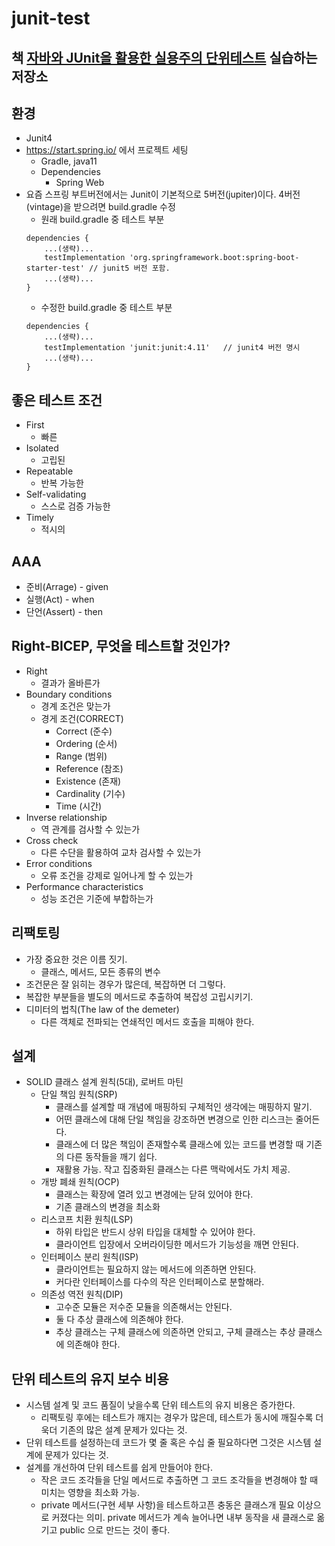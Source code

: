 # junit-test

## 책 [자바와 JUnit을 활용한 실용주의 단위테스트](http://www.yes24.com/Product/Goods/75189146) 실습하는 저장소

## 환경
- Junit4
- https://start.spring.io/ 에서 프로젝트 세팅
    - Gradle, java11
    - Dependencies
        - Spring Web
- 요즘 스프링 부트버전에서는 Junit이 기본적으로 5버전(jupiter)이다. 4버전(vintage)을 받으려면 build.gradle 수정
    - 원래 build.gradle 중 테스트 부분
    ```
    dependencies {
        ...(생략)...
        testImplementation 'org.springframework.boot:spring-boot-starter-test' // junit5 버전 포함.
        ...(생략)...
    }
    ```
    - 수정한 build.gradle 중 테스트 부분
    ```
    dependencies {
        ...(생략)...
        testImplementation 'junit:junit:4.11'   // junit4 버전 명시
        ...(생략)...
    }
    ```

## 좋은 테스트 조건
- First
    - 빠른
- Isolated
    - 고립된
- Repeatable 
    - 반복 가능한
- Self-validating 
    - 스스로 검증 가능한
- Timely
    - 적시의

## AAA
- 준비(Arrage) - given
- 실행(Act) - when
- 단언(Assert) - then

## Right-BICEP, 무엇을 테스트할 것인가?
- Right
    - 결과가 올바른가
- Boundary conditions
    - 경계 조건은 맞는가
    - 경게 조건(CORRECT)
        - Correct (준수)
        - Ordering (순서)
        - Range (범위)
        - Reference (참조)
        - Existence (존재)
        - Cardinality (기수)
        - Time (시간)
- Inverse relationship
    - 역 관계를 검사할 수 있는가
- Cross check
    - 다른 수단을 활용하여 교차 검사할 수 있는가
- Error conditions
    - 오류 조건을 강제로 일어나게 할 수 있는가
- Performance characteristics
    - 성능 조건은 기준에 부합하는가


## 리팩토링
- 가장 중요한 것은 이름 짓기.
    - 클래스, 메서드, 모든 종류의 변수
- 조건문은 잘 읽히는 경우가 많은데, 복잡하면 더 그렇다.
- 복잡한 부분들을 별도의 메서드로 추출하여 복잡성 고립시키기.
- 디미터의 법칙(The law of the demeter)
    - 다른 객체로 전파되는 연쇄적인 메서드 호출을 피해야 한다.

## 설계
- SOLID 클래스 설계 원칙(5대), 로버트 마틴
    - 단일 책임 원칙(SRP)
        - 클래스를 설계할 때 개념에 매핑하되 구체적인 생각에는 매핑하지 말기.
        - 어떤 클래스에 대해 단일 책임을 강조하면 변경으로 인한 리스크는 줄어든다.
        - 클래스에 더 많은 책임이 존재할수록 클래스에 있는 코드를 변경할 때 기존의 다른 동작들을 깨기 쉽다.
        - 재활용 가능. 작고 집중화된 클래스는 다른 맥락에서도 가치 제공.
    - 개방 폐쇄 원칙(OCP)
        - 클래스는 확장에 열려 있고 변경에는 닫혀 있어야 한다.
        - 기존 클래스의 변경을 최소화
    - 리스코프 치환 원칙(LSP)
        - 하위 타입은 반드시 상위 타입을 대체할 수 있어야 한다.
        - 클라이언트 입장에서 오버라이딩한 메서드가 기능성을 깨면 안된다.
    - 인터페이스 분리 원칙(ISP)
        - 클라이언트는 필요하지 않는 메서드에 의존하면 안된다.
        - 커다란 인터페이스를 다수의 작은 인터페이스로 분할해라.
    - 의존성 역전 원칙(DIP)
        - 고수준 모듈은 저수준 모듈을 의존해서는 안된다.
        - 둘 다 추상 클래스에 의존해야 한다. 
        - 추상 클래스는 구체 클래스에 의존하면 안되고, 구체 클래스는 추상 클래스에 의존해야 한다.

## 단위 테스트의 유지 보수 비용
- 시스템 설계 및 코드 품질이 낮을수록 단위 테스트의 유지 비용은 증가한다.
    - 리팩토링 후에는 테스트가 깨지는 경우가 많은데, 테스트가 동시에 깨질수록 더욱더 기존의 많은 설계 문제가 있다는 것.
- 단위 테스트를 설정하는데 코드가 몇 줄 혹은 수십 줄 필요하다면 그것은 시스템 설계에 문제가 있다는 것.
- 설계를 개선하여 단위 테스트를 쉽게 만들어야 한다.
    - 작은 코드 조각들을 단일 메서드로 추출하면 그 코드 조각들을 변경해야 할 때 미치는 영향을 최소화 가능.
    - private 메서드(구현 세부 사항)을 테스트하고픈 충동은 클래스개 필요 이상으로 커졌다는 의미. private 메서드가 계속 늘어나면 내부 동작을 새 클래스로 옮기고 public 으로 만드는 것이 좋다.
    